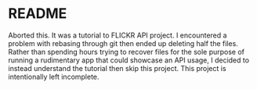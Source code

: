 # README

Aborted this. It was a tutorial to FLICKR API project. I encountered a problem with rebasing through git then ended up deleting half the files. Rather than spending hours trying to recover files for the sole purpose of running a rudimentary app that could showcase an API usage, I decided to instead understand the tutorial then skip this project. This project is intentionally left incomplete.
